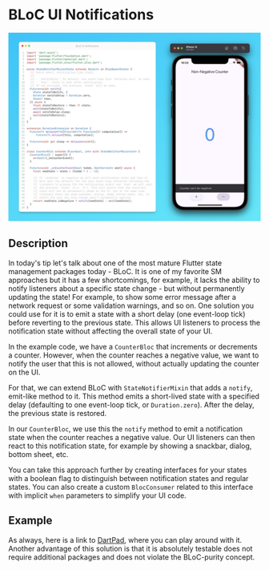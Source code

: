 
# BLoC UI Notifications

![Preview](./preview.jpeg)

## Description

In today's tip let's talk about one of the most mature Flutter state management packages today - BLoC. It is one of my favorite SM approaches but it has a few shortcomings, for example, it lacks the ability to notify listeners about a specific state change - but without permanently updating the state! For example, to show some error message after a network request or some validation warnings, and so on. One solution you could use for it is to emit a state with a short delay (one event-loop tick) before reverting to the previous state. This allows UI listeners to process the notification state without affecting the overall state of your UI.

In the example code, we have a `CounterBloc` that increments or decrements a counter. However, when the counter reaches a negative value, we want to notify the user that this is not allowed, without actually updating the counter on the UI.

For that, we can extend BLoC with `StateNotifierMixin` that adds a `notify`, emit-like method to it. This method emits a short-lived state with a specified delay (defaulting to one event-loop tick, or `Duration.zero`). After the delay, the previous state is restored.

In our `CounterBloc`, we use this the `notify` method to emit a notification state when the counter reaches a negative value. Our UI listeners can then react to this notification state, for example by showing a snackbar, dialog, bottom sheet, etc.

You can take this approach further by creating interfaces for your states with a boolean flag to distinguish between notification states and regular states. You can also create a custom `BlocConsumer` related to this interface with implicit `when` parameters to simplify your UI code.

## Example

As always, here is a link to [DartPad](https://dartpad.dev/?id=defd3963fc7d83e00f0b50d3b491abbe), where you can play around with it. Another advantage of this solution is that it is absolutely testable does not require additional packages and does not violate the BLoC-purity concept.
